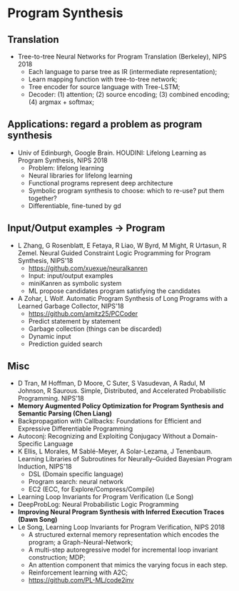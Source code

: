 # Program Synthesis

## Translation
- Tree-to-tree Neural Networks for Program Translation (Berkeley), NIPS 2018
	- Each language to parse tree as IR (intermediate representation);
	- Learn mapping function with tree-to-tree network;
	- Tree encoder for source language with Tree-LSTM;
	- Decoder: (1) attention; (2) source encoding; (3) combined encoding; (4) argmax + softmax;

## Applications: regard a problem as program synthesis
- Univ of Edinburgh, Google Brain. HOUDINI: Lifelong Learning as Program Synthesis, NIPS 2018
	- Problem: lifelong learning
	- Neural libraries for lifelong learning
	- Functional programs represent deep architecture
	- Symbolic program synthesis to choose: which to re-use? put them together?
	- Differentiable, fine-tuned by gd

## Input/Output examples -> Program
- L Zhang, G Rosenblatt, E Fetaya, R Liao, W Byrd, M Might, R Urtasun, R Zemel. Neural Guided Constraint Logic Programming for Program Synthesis, NIPS'18
	- https://github.com/xuexue/neuralkanren
	- Input: input/output examples
	- miniKanren as symbolic system
	- ML propose candidates program satisfying the candidates
- A Zohar, L Wolf. Automatic Program Synthesis of Long Programs with a Learned Garbage Collector, NIPS'18
	-  https://github.com/amitz25/PCCoder
	- Predict statement by statement
	- Garbage collection (things can be discarded)
	- Dynamic input
	- Prediction guided search

## Misc
- D Tran, M Hoffman, D Moore, C Suter, S Vasudevan, A Radul, M Johnson, R Saurous. Simple, Distributed, and Accelerated Probabilistic Programming. NIPS'18
- **Memory Augmented Policy Optimization for Program Synthesis and Semantic Parsing (Chen Liang)**
- Backpropagation with Callbacks: Foundations for Efficient and Expressive Differentiable Programming
- Autoconj: Recognizing and Exploiting Conjugacy Without a Domain-Specific Language
- K Ellis, L Morales, M Sablé-Meyer, A Solar-Lezama, J Tenenbaum. Learning Libraries of Subroutines for Neurally–Guided Bayesian Program Induction, NIPS'18
	- DSL (Domain specific language)
    - Program search: neural network
    - EC2 (ECC, for Explore/Compress/Compile)
- Learning Loop Invariants for Program Verification (Le Song)
- DeepProbLog: Neural Probabilistic Logic Programming
- **Improving Neural Program Synthesis with Inferred Execution Traces (Dawn Song)**
- Le Song, Learning Loop Invariants for Program Verification, NIPS 2018
	- A structured external memory representation which encodes the program; a Graph-Neural-Network;
	- A multi-step autoregressive model for incremental loop invariant construction; MDP;
	- An attention component that mimics the varying focus in each step.
	- Reinforcement learning with A2C;
	- https://github.com/PL-ML/code2inv
